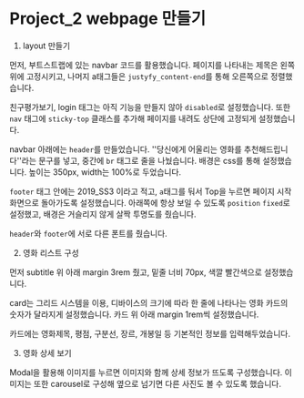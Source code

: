 # Project_2 webpage 만들기

1. layout 만들기

먼저, 부트스트랩에 있는 navbar 코드를 활용했습니다. 페이지를 나타내는 제목은 왼쪽 위에 고정시키고, 나머지 a태그들은 `justyfy_content-end`를 통해 오른쪽으로 정렬했습니다.

친구평가보기, login 태그는 아직 기능을 만들지 않아 `disabled`로 설정했습니다. 또한 `nav` 태그에 `sticky-top` 클래스를 추가해 페이지를 내려도 상단에 고정되게 설정했습니다.

navbar 아래에는 `header`를 만들었습니다. ''당신에게 어울리는 영화를 추천해드립니다''라는 문구를 넣고, 중간에 `br` 태그로 줄을 나눴습니다. 배경은 css를 통해 설정했습니다. 높이는 350px, width는 100%로 두었습니다.

`footer` 태그 안에는 2019_SS3 이라고 적고, `a`태그를 둬서 Top을 누르면 페이지 시작 화면으로 돌아가도록 설정했습니다. 아래쪽에 항상 보일 수 있도록 `position` `fixed`로 설정했고, 배경은 거슬리지 않게 살짝 투명도를 줬습니다.

`header`와 `footer`에 서로 다른 폰트를 줬습니다.







2. 영화 리스트 구성



먼저 subtitle 위 아래 margin 3rem 줬고, 밑줄 너비 70px, 색깔 빨간색으로 설정했습니다.



card는 그리드 시스템을 이용, 디바이스의 크기에 따라 한 줄에 나타나는 영화 카드의 숫자가 달라지게 설정했습니다. 카드 위 아래 margin 1rem씩 설정했습니다.

카드에는 영화제목, 평점, 구분선, 장르, 개봉일 등 기본적인 정보를 입력해두었습니다.





3. 영화 상세 보기

Modal을 활용해 이미지를 누르면 이미지와 함께 상세 정보가 뜨도록 구성했습니다. 이미지는 또한 carousel로 구성해 옆으로 넘기면 다른 사진도 볼 수 있도록 했습니다.